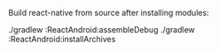 Build react-native from source after installing modules:

./gradlew :ReactAndroid:assembleDebug
./gradlew :ReactAndroid:installArchives
